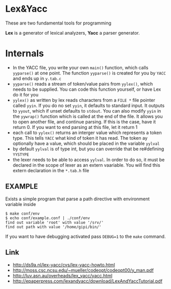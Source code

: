 # Lex&Yacc

These are two fundamental tools for programming

**Lex** is a generator of lexical analyzers, **Yacc** a parser generator.

# Internals

- In the YACC file, you write your own ``main()`` function, which calls ``yyparse()`` at one point.
The function ``yyparse()`` is created for you by ``YACC`` and ends up in ``y.tab.c``
- ``yyparse()`` reads a stream of token/value pairs from ``yylex()``, which needs to be supplied.
You can code this function yourself, or have Lex do it for you
- ``yylex()`` as written by lex reads characters from a ``FILE *`` file pointer called ``yyin``. If you
do no set ``yyin``, it defaults to standard input. It outputs to ``yyout``, which if unset defaults to ``stdout``.
    You can also modify ``yyin`` in the ``yywrap()`` function which is called at the end of the file. It allows
    you to open another file, and continue parsing. If this is the case, have it return 0. If you want to
    end parsing at this file, let it return 1
- each call to ``yylex()`` returns an interger value which represents a token type. This tells ``YACC`` what
kind of token it has read. The token ay optionally have a value, which should be placed in the variable ``yylval``
- by default ``yylval`` is of type int, but you can override that be re#defining ``YYSTYPE``
- the lexer needs to be able to access ``yylval``. In order to do so, it must be declared in the scope
of lexer as an extern vaariable. You will find this extern declaration in the ``*.tab.h`` file

## EXAMPLE

Exists a simple program that parse a path directive with environment variable inside

    $ make conf/env
    $ echo conf/example.conf | ./conf/env
    find out variable 'root' with value '/srv/'
    find out path with value '/home/gipi/bin/'

If you want to have debugging activated pass ``DEBUG=1`` to the ``make`` command.

## Link

 - http://ds9a.nl/lex-yacc/cvs/lex-yacc-howto.html
 - http://moss.csc.ncsu.edu/~mueller/codeopt/codeopt00/y_man.pdf
 - http://luv.asn.au/overheads/lex_yacc/yacc.html
 - http://epaperpress.com/lexandyacc/download/LexAndYaccTutorial.pdf
